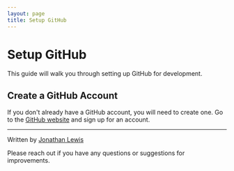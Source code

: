 ```yaml
---
layout: page
title: Setup GitHub
---
```


# Setup GitHub

This guide will walk you through setting up GitHub for development.

## Create a GitHub Account

If you don't already have a GitHub account, you will need to create one. Go to the [GitHub website](https://github.com/signup) and sign up for an account.

---

Written by [Jonathan Lewis](https://www.linkedin.com/in/jonathan-david-lewis/)

Please reach out if you have any questions or suggestions for improvements.
